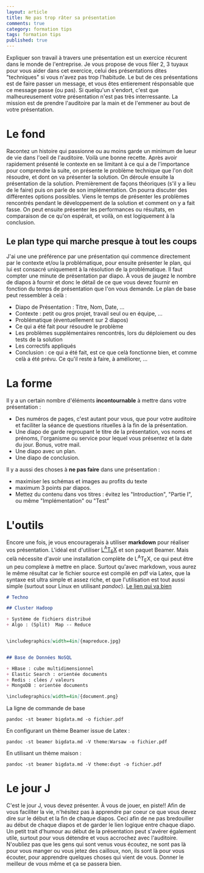 ```yaml
---
layout: article
title: Ne pas trop râter sa présentation
comments: true
category: formation tips
tags: formation tips
published: true
---
```


Expliquer son travail à travers une présentation est un exercice récurent dans le monde de l'entreprise. Je vous propose de vous filer 2, 3 tuyaux pour vous aider dans cet exercice, celui des présentations dites "techniques" si vous n'avez pas trop l'habitude. Le but de ces présentations est de faire passer un message, et vous êtes entierement résponsable que ce message passe (ou pas). Si quelqu'un s'endort, c'est que malheureusement votre présentation n'est pas très interressante. La mission est de prendre l'auditoire par la main et de l'emmener au bout de votre présentation.

# Le fond

Racontez un histoire qui passionne ou au moins garde un minimum de lueur de vie dans l'oeil de l'auditoire. Voilà une bonne recette. Après avoir rapidement présenté le contexte en se limitant à ce qui a de l'importance pour comprendre la suite, on présente le problème technique que l'on doit résoudre, et dont on va présenter la solution. On déroule ensuite la présentation de la solution. Premièrement de façons théoriques (s'il y a lieu de le faire) puis on parle de son implémentation. On pourra discuter des différentes options possibles. Viens le temps de présenter les problèmes rencontrés pendant le développement de la solution et comment on y a fait fasse. On peut ensuite présenter les performances ou résultats, en comparaison de ce qu'on espérait, et voilà, on est logiquement à la conclusion. 

## Le plan type qui marche presque à tout les coups

J'ai une une préférence par une présentation qui commence directement par le contexte et/ou la problématique, pour ensuite présenter le plan, qui lui est consacré uniquement à la résolution de la problématique. Il faut compter une minute de présentation par diapo. À vous de jaugez le nombre de diapos à fournir et donc le détail de ce que vous devez fournir en fonction du temps de présentation que l'on vous demande.
Le plan de base peut ressembler à celà :
+ Diapo de Présentation : Titre, Nom, Date, ...
+ Contexte : petit ou gros projet, travail seul ou en équipe, ...
+ Problématique (éventuellement sur 2 diapos)
+ Ce qui a été fait pour résoudre le problème
+ Les problèmes supplémentaires rencontrés, lors du déploiement ou des tests de la solution
+ Les correctifs appliqués
+ Conclusion : ce qui a été fait, est ce que celà fonctionne bien, et comme celà a été prévu. Ce qu'il reste à faire, à améliorer, ...

# La forme

Il y a un certain nombre d'éléments **incontournable** à mettre dans votre présentation : 

+ Des numéros de pages, c'est autant pour vous, que pour votre auditoire et faciliter la séance de questions rituelles à la fin de la présentation.
+ Une diapo de garde regroupant le titre de la présentation, vos noms et prénoms, l'organisme ou service pour lequel vous présentez et la date du jour. Bonus, votre mail.
+ Une diapo avec un plan.
+ Une diapo de conclusion.

Il y a aussi des choses à **ne pas faire** dans une présentation :
+ maximiser les schémas et images au profits du texte
+ maximum 3 points par diapos.
+ Mettez du contenu dans vos titres : évitez les "Introduction", "Partie I", ou même "Implémentation" ou "Test"

# L'outils

Encore une fois, je vous encouragerais à utiliser **markdown** pour réaliser vos présentation. L'idéal est d'utiliser [L<sup>A</sup>T<sub>E</sub>X](https://fr.wikibooks.org/wiki/LaTeX) et son paquet Beamer. Mais celà nécessite d'avoir une installation complète de L<sup>A</sup>T<sub>E</sub>X, ce qui peut être un peu complexe à mettre en place. Surtout qu'avec markdown, vous aurez le même résultat car le fichier source est compilé en pdf via Latex, que la syntaxe est ultra simple et assez riche, et que l'utilisation est tout aussi simple (surtout sour Linux en utilisant *pandoc*). 
[Le lien qui va bien](https://pandoc.org/MANUAL.html#structuring-the-slide-show)
```markdown
# Techno

## Cluster Hadoop

+ Système de fichiers distribué
+ Algo : (Split)  Map -- Reduce


\includegraphics[width=4in]{mapreduce.jpg}


## Base de Données NoSQL

+ HBase : cube multidimensionnel
+ Elastic Search : orientée documents
+ Redis : clées / valeurs
+ MongoDB : orientée documents

\includegraphics[width=4in]{document.png}


```
La ligne de commande de base
```
pandoc -st beamer bigdata.md -o fichier.pdf
```
En configurant un thème Beamer issue de Latex : 
```
pandoc -st beamer bigdata.md -V theme:Warsaw -o fichier.pdf
```
En utilisant un thème maison :
```
pandoc -st beamer bigdata.md -V theme:dvpt -o fichier.pdf
```

# Le jour J

C'est le jour J, vous devez présenter. À vous de jouer, en piste!! Afin de vous faciliter la vie, n'hésitez pas à apprendre par coeur ce que vous devez dire sur le début et la fin de chaque diapos. Ceci afin de ne pas bredouiller au début de chaque diapos et de garder le lien logique entre chaque diapo. Un petit trait d'humour au début de la présentation peut s'avérer également utile, surtout pour vous détendre et vous accrochez avec l'auditoire. N'oubliez pas que les gens qui sont venus vous écoutez, ne sont pas là pour vous manger ou vous jetez des cailloux, non, ils sont là pour vous écouter, pour apprendre quelques choses qui vient de vous. Donner le meilleur de vous même et ça se passera bien.

